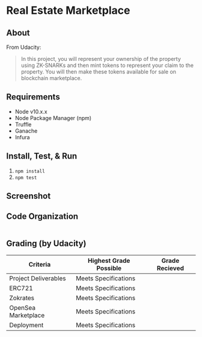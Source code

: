 Real Estate Marketplace
=======================

About
-----

From Udacity:
> In this project, you will represent your ownership of the property using ZK-SNARKs and then mint tokens to represent your claim to the property. You will then make these tokens available for sale on blockchain marketplace.

Requirements
------------
* Node v10.x.x
* Node Package Manager (npm)
* Truffle
* Ganache
* Infura

Install, Test, & Run
--------------------
1. `npm install`
2. `npm test`

Screenshot
----------

Code Organization
-----------------
```console
```

Grading (by Udacity)
--------------------

Criteria              |Highest Grade Possible  |Grade Recieved
----------------------|------------------------|--------------------
Project Deliverables  |Meets Specifications    |
ERC721                |Meets Specifications    |
Zokrates              |Meets Specifications    |
OpenSea Marketplace   |Meets Specifications    |
Deployment            |Meets Specifications    |
